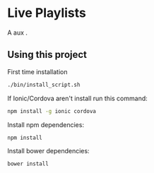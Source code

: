 Live Playlists
==============

A aux .

## Using this project

First time installation
```bash
./bin/install_script.sh
```

If Ionic/Cordova aren't install run this command:
```bash
npm install -g ionic cordova
```

Install npm dependencies:

```bash
npm install
```

Install bower dependencies:

```bash
bower install
```

